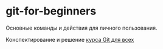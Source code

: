 # git-for-beginners  

Основные команды и действия для личного пользования.  

Конспектирование и решение [курса Git для всех]([https://stepik.org/course/126023/syllabus](https://artemshumeiko.zenclass.ru/student/courses/6af64c1e-d88a-45fd-bd90-03e985dbabce/lessons))


